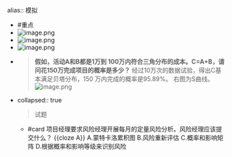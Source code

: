 alias:: 模拟

- #重点
- ![image.png](../assets/image_1747898219576_0.png)
- ![image.png](../assets/image_1747898240017_0.png)
- ![image.png](../assets/image_1747898262038_0.png)
- > **假如，活动A和B都是1万到 100万内符合三角分布的成本。C=A+B，请问花150万完成项目的概率是多少？**
  经过10万次的数据试验，得出C基本满足贝塔分布，150 万内完成的概率是95.89%。
  右图为S曲线。
  ![image.png](../assets/image_1747898301203_0.png)
- collapsed:: true
  > 试题
	- #card 项目经理要求风险经理开展每月的定量风险分析。风险经理应该提交什么？ {{cloze A}}
	  A.蒙特卡洛累积图
	  B.风险重新评估
	  C.概率和影响矩阵 
	  D.根据概率和影响等级来识别风险